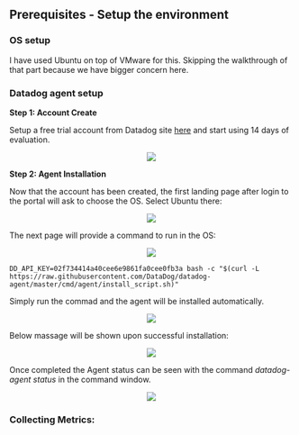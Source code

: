 ## Prerequisites - Setup the environment

### OS setup
I have used Ubuntu on top of VMware for this. Skipping the walkthrough of that part because we have bigger concern here.

### Datadog agent setup

**Step 1: Account Create**

Setup a free trial account from Datadog site [here]( https://app.datadoghq.com/signup "Datadog signup") and start using 14 days of evaluation.
<div align="center">
<img src="https://github.com/Tosrif/Tosrif-hiring-engineers/blob/solutions-engineer/files/Datadog_account_page.jpg" />
</div>

**Step 2: Agent Installation**

Now that the account has been created, the first landing page after login to the portal will ask to choose the OS. Select Ubuntu there:
<div align="center">
<img src="https://github.com/Tosrif/Tosrif-hiring-engineers/blob/solutions-engineer/files/Datadog_agent_page.jpg" />
</div>

The next page will provide a command to run in the OS:
<div align="center">
<img src="https://github.com/Tosrif/Tosrif-hiring-engineers/blob/solutions-engineer/files/Datadog_Ubuntu_agent_page.jpg" />
</div>

```
DD_API_KEY=02f734414a40cee6e9861fa0cee0fb3a bash -c "$(curl -L https://raw.githubusercontent.com/DataDog/datadog-agent/master/cmd/agent/install_script.sh)"
```
Simply run the commad and the agent will be installed automatically.
<div align="center">
<img src="https://github.com/Tosrif/Tosrif-hiring-engineers/blob/solutions-engineer/files/Agent_ins_start.jpg" />
</div>

Below massage will be shown upon successful installation:
<div align="center">
<img src="https://github.com/Tosrif/Tosrif-hiring-engineers/blob/solutions-engineer/files/Agent_ins_fin.jpg" />
</div>

Once completed the Agent status can be seen with the command *datadog-agent status* in the command window.
<div align="center">
<img src="https://github.com/Tosrif/Tosrif-hiring-engineers/blob/solutions-engineer/files/Agent_status.jpg" />
</div>

### Collecting Metrics:


